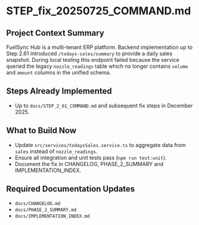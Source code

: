 # STEP_fix_20250725_COMMAND.md

## Project Context Summary
FuelSync Hub is a multi-tenant ERP platform. Backend implementation up to Step 2.61 introduced `/todays-sales/summary` to provide a daily sales snapshot. During local testing this endpoint failed because the service queried the legacy `nozzle_readings` table which no longer contains `volume` and `amount` columns in the unified schema.

## Steps Already Implemented
- Up to `docs/STEP_2_61_COMMAND.md` and subsequent fix steps in December 2025.

## What to Build Now
- Update `src/services/todaysSales.service.ts` to aggregate data from `sales` instead of `nozzle_readings`.
- Ensure all integration and unit tests pass (`npm run test:unit`).
- Document the fix in CHANGELOG, PHASE_2_SUMMARY and IMPLEMENTATION_INDEX.

## Required Documentation Updates
- `docs/CHANGELOG.md`
- `docs/PHASE_2_SUMMARY.md`
- `docs/IMPLEMENTATION_INDEX.md`
